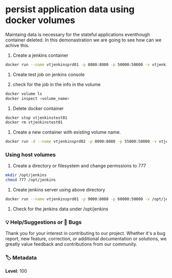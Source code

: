 # persist application data using docker volumes

Maintaing data is necessary for the stateful applications eventhough container deleted. In this demonastration we are going to see how can we achive this. 

1. Create a jenkins container 
 ```sh 
 docker run --name vtjenkinsprd01 -p 8080:8080 -p 50000:50000 -v vtjenkinsprd01_jenkins_home_vol:/var/jenkins_home jenkins
 ```
1. Create test job on jenkins console 

1. check for the job in the info in the volume
 ```sh 
 docker volume ls
 docker inspect <volume_name>
 ```
1. Delete docker container 
 ```sh
 docker stop vtjenkinstest01
 docker rm vtjenkinstest01
 ```

1. Create a new container with existing volume name. 
 ```sh
 docker run -d --name vtjenkinsprd02 -p 8090:8080 -p 55000:50000 -v vtjenkinsprd01_jenkins_home_vol:/var/jenkins_home jenkins
 ```

### Using host volumes

1. Create a directory or filesystem and change permssions to 777
 ```sh
 mkdir /opt/jenkins
 chmod 777 /opt/jenkins
 ```
1. Create jenkins server using above directory
 ```sh 
 docker run --name vtjenkinsprd01 -p 9000:8080 -p 60000:50000 -v /opt/jenkins:/var/jenkins_home jenkins
 ```

1. Check for the jenkins data under /opt/jenkins

### 💡 Help/Suggestions or 🐛 Bugs

Thank you for your interest in contributing to our project. Whether it's a bug report, new feature, correction, or additional documentation or solutions, we greatly value feedback and contributions from our community.

### 🏷️ Metadata

**Level**: 100